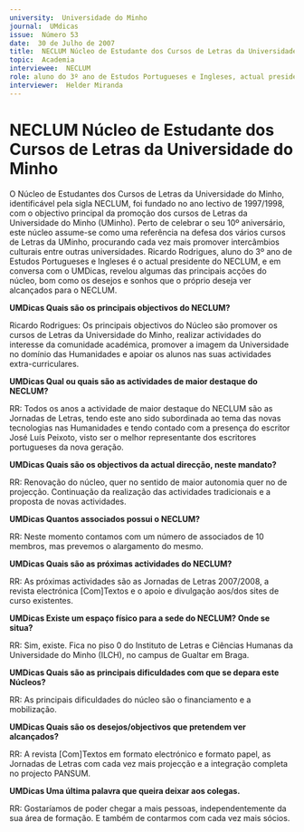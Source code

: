```yaml
---
university:  Universidade do Minho
journal:  UMdicas
issue:  Número 53
date:  30 de Julho de 2007
title:  NECLUM Núcleo de Estudante dos Cursos de Letras da Universidade do Minho
topic:  Academia
interviewee:  NECLUM
role: aluno do 3º ano de Estudos Portugueses e Ingleses, actual presidente do NECLUM
interviewer:  Helder Miranda
---
```


# NECLUM Núcleo de Estudante dos Cursos de Letras da Universidade do Minho  

O Núcleo de Estudantes dos Cursos de Letras da Universidade do Minho, identificável pela sigla NECLUM, foi fundado no ano lectivo de 1997/1998, com o objectivo principal da promoção dos cursos de Letras da Universidade do Minho (UMinho).
Perto de celebrar o seu 10º aniversário, este núcleo assume-se como uma referência na defesa dos vários cursos de Letras da UMinho, procurando cada vez mais promover intercâmbios culturais entre outras universidades.
Ricardo Rodrigues, aluno do 3º ano de Estudos Portugueses e Ingleses é o actual presidente do NECLUM, e em conversa com o UMDicas, revelou algumas das principais acções do núcleo, bom como os desejos e sonhos que o próprio deseja ver alcançados para o NECLUM.


**UMDicas Quais são os principais objectivos do NECLUM?**

Ricardo Rodrigues: Os principais objectivos do Núcleo são promover os cursos de Letras da Universidade do Minho, realizar actividades do interesse da comunidade académica, promover a imagem da Universidade no domínio das Humanidades e apoiar os alunos nas suas actividades extra-curriculares.


**UMDicas Qual ou quais são as actividades de maior destaque do NECLUM?**

RR: Todos os anos a actividade de maior destaque do NECLUM são as Jornadas de Letras, tendo este ano sido subordinada ao tema das novas tecnologias nas Humanidades e tendo contado com a presença do escritor José Luís Peixoto, visto ser o melhor representante dos escritores portugueses da nova geração.


**UMDicas Quais são os objectivos da actual direcção, neste mandato?**

RR: Renovação do núcleo, quer no sentido de maior autonomia quer no de projecção.
Continuação da realização das actividades tradicionais e a proposta de novas actividades.


**UMDicas Quantos associados possui o NECLUM?**

 RR: Neste momento contamos com um número de associados de 10 membros, mas prevemos o alargamento do mesmo.


**UMDicas Quais são as próximas actividades do NECLUM?**

RR: As próximas actividades são as Jornadas de Letras 2007/2008, a revista electrónica [Com]Textos e o apoio e divulgação aos/dos sites de curso existentes.


**UMDicas Existe um espaço físico para a sede do NECLUM? Onde se situa?**

RR: Sim, existe. Fica no piso 0 do Instituto de Letras e Ciências Humanas da Universidade do Minho (ILCH), no campus de Gualtar em Braga.


**UMDicas Quais são as principais dificuldades com que se depara este Núcleos?**

RR: As principais dificuldades do núcleo são o financiamento e a mobilização.


**UMDicas Quais são os desejos/objectivos que pretendem ver alcançados?**

RR: A revista [Com]Textos em formato electrónico e formato papel, as Jornadas de Letras com cada vez mais projecção e a integração completa no projecto PANSUM.


**UMDicas Uma última palavra que queira deixar aos colegas.**

RR: Gostaríamos de poder chegar a mais pessoas, independentemente da sua área de formação. E também de contarmos com cada vez mais sócios.



